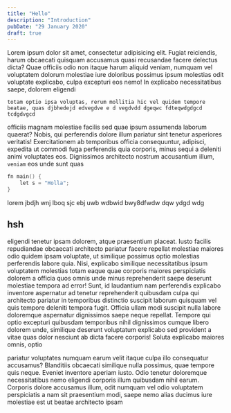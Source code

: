 ```yaml
---
title: "Hello"
description: "Introduction"
pubDate: "29 January 2020"
draft: true
---
```


Lorem ipsum dolor sit amet, consectetur adipisicing elit. Fugiat reiciendis,
harum obcaecati quisquam accusamus quasi recusandae facere delectus dicta? Quae
officiis odio non itaque harum aliquid veniam, numquam vel voluptatem dolorum
molestiae iure doloribus possimus ipsum molestias odit voluptate explicabo,
culpa excepturi eos nemo! In explicabo necessitatibus saepe, dolorem eligendi

    totam optio ipsa voluptas, rerum mollitia hic vel quidem tempore beatae, quas djbhedejd edvegdve e d vegdvdd dgeqwc fdteqwdgdgcd tcdgdvgcd

officiis magnam molestiae facilis sed quae ipsum assumenda laborum quaerat?
Nobis, qui perferendis dolore illum pariatur sint tenetur asperiores veritatis!
Exercitationem ab temporibus officia consequuntur, adipisci, expedita ut commodi
fuga perferendis quia corporis, minus sequi a deleniti animi voluptates eos.
Dignissimos architecto nostrum accusantium illum, `veniam` eos unde sunt quas

```go
fn main() {
	let s = "Holla";
}
```

lorem jbdjh wnj lboq sjc ebj uwb wdbwid bwy8dfwdw dqw ydgd wdg

## hsh

eligendi tenetur ipsam dolorem, atque praesentium placeat. Iusto facilis
repudiandae obcaecati architecto pariatur facere repellat molestiae maiores odio
quidem ipsam voluptate, ut similique possimus optio molestias perferendis labore
quia. Nisi, explicabo similique necessitatibus ipsum voluptatem molestias totam
eaque quae corporis maiores perspiciatis dolorem a officia quos omnis unde minus
reprehenderit saepe deserunt molestiae tempora ad error! Sunt, id laudantium nam
perferendis explicabo inventore aspernatur ad tenetur reprehenderit quibusdam
culpa qui architecto pariatur in temporibus distinctio suscipit laborum quisquam
vel quis tempore deleniti tempora fugit. Officia ullam modi suscipit nulla
labore doloremque aspernatur dignissimos saepe neque repellat. Tempore qui optio
excepturi quibusdam temporibus nihil dignissimos cumque libero dolorem unde,
similique deserunt voluptatum explicabo sed provident a vitae quas dolor
nesciunt ab dicta facere corporis! Soluta explicabo maiores omnis, optio

pariatur voluptates numquam earum velit itaque culpa illo consequatur accusamus?
Blanditiis obcaecati similique nulla possimus, quae tempore quis neque. Eveniet
inventore aperiam iusto. Odio tenetur doloremque necessitatibus nemo eligendi
corporis illum quibusdam nihil earum. Corporis dolore accusamus illum, odit
numquam vel odio voluptatem perspiciatis a nam sit praesentium modi, saepe nemo
alias ducimus iure molestiae est ut beatae architecto ipsam
